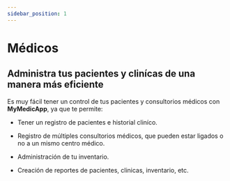```yaml
---
sidebar_position: 1
---
```


# Médicos

## Administra tus pacientes y clinícas de una manera más eficiente

Es muy fácil tener un control de tus pacientes y consultorios médicos con **MyMedicApp**, ya que te permite:

- Tener un registro de pacientes e historial cliníco.

- Registro de múltiples consultorios médicos, que pueden estar ligados o no a un mismo centro médico.

- Administración de tu inventario.

- Creación de reportes de pacientes, clinicas, inventario, etc.
